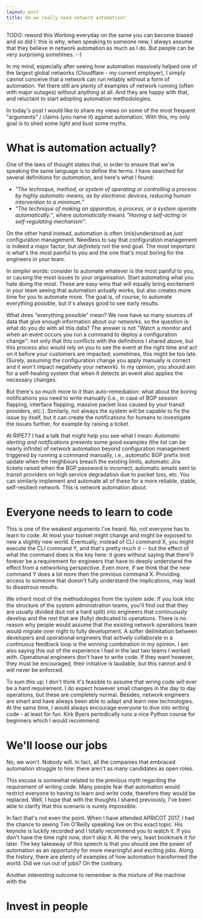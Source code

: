 ```yaml
---
layout: post
title: Do we really need network automation?
---
```


TODO: reword this
Working everyday on the same you can become biased and so did I: this is why,
when speaking to someone new, I always assume that they believe in network
automation as much as I do. But people can be very surprising sometimes. :-)

In my mind, especially after seeing how automation massively helped one of the
largest global networks (Cloudflare - my current employer), I simply cannot
conceive that a network can run reliably without a form of automation. Yet there
still are plenty of examples of network running (often with major outages)
without anything at all. And they are happy with that, and reluctant to start
adopting automation methodologies.

In today's post I would like to share my views on some of the most frequent
"arguments" / claims (you name it) against automation. With this, my only goal
is to shed some light and bust some myths.

What is automation actually?
============================

One of the laws of thought states that, in order to ensure that we're speaking
the same language is to define the terms. I have searched for several
definitions for _automation_, and here's what I found:

- _"The technique, method, or system of operating or controlling a process by highly
automatic means, as by electronic devices, reducing human intervention to a
minimum."_
- _"The technique of making an apparatus, a process, or a system operate
automatically."_, where _automatically_ means _"Having a self-acting or
self-regulating mechanism"_.

On the other hand instead, automation is often (mis)understood as _just_
configuration management. Needless to say that configuration management is
indeed a major factor, but _definitely_ not the end goal. The most
important is what's the most painful to you and the one that's most boring for
the engineers in your team.

In simpler words: consider to automate whatever is the most painful to you, or
causing the most issues to your organisation. Start automating what you hate
doing the most. These are easy wins that will equally bring excitement in your
team seeing that automation actually works, but also creates more time for you
to automate more. The goal is, of course, to automate everything possible, but
it's always good to see early results.

What does "everything possible" mean? We now have so many sources of data
that give enough information about our networks, so the question is: what do you
do with all this data? The answer is not "Watch a monitor and when an event
occurs you run a command to deploy a configuration change": not only that this
conflicts with the definitions I shared above, but this process also would rely
on you to see the event at the right time and act on it before your customers
are impacted; sometimes, this might be too late. (Surely, assuming the
configuration change you apply manually is correct and it won't impact
negatively your network). In my opinion, you should aim for a self-healing
system that when it detects an event also applies the necessary changes.

But there's so much more to it than auto-remediation: what about the boring
notifications you need to write manually (i.e., in case of BGP session flapping,
interface flapping, massive packet loss caused by your transit providers, etc.).
Similarly, not always the system will be capable to fix the issue by itself, but
it can create the notifications for humans to investigate the issues further,
for example by raising a ticket.

At RIPE77 I had a talk that might help you see what I mean: _Automatic alerting
and notifications_ presents some good examples (the list can be nearly
infinite) of network automation beyond configuration management triggered by
running a command manually, i.e., automatic BGP prefix limit update when the
neighbours breach the existing limits, automatic Jira tickets raised when the
BGP password is incorrect, automatic emails sent to transit providers on high
service degradation due to packet loss, etc. You can similarly implement and
automate all of these for a more reliable, stable, self-resilient network.
This is network automation about.

Everyone needs to learn to code
===============================

This is one of the weakest arguments I've heard. No, not everyone has to learn
to code. At most your toolset might change and might be exposed to new a
slightly new world. Eventually, instead of CLI command X, you might execute the
CLI command Y, and that's pretty much it -- but the effect of what the command
does is the key here: it goes without saying that there'll forever be a
requirement for engineers that have to deeply understand the effect from a
networking perspective. Even more, if we think that the new command Y does a lot
more then the previous command X. Providing access to someone that doesn't
fully understand the implications, may lead to disastrous results.

We inherit most of the methodologies from the system side. If you look into the
structure of the system administration teams, you'll find out that they are
usually divided (but not a hard split) into engineers that continuously
develop and the rest that are (fully) dedicated to operations. There is no
reason why people would assume that the existing network operations team would
migrate over night to fully development. A softer delimitation between
developers and operational engineers that actively collaborate in a continuous
feedback loop is the winning combination in my opinion. I am also saying this
out of the experience I had in the last two teams I worked with. Operational
engineers don't have to write code. If they want however, they must be
encouraged, their initiative is laudable, but this cannot and it will never be
enforced.

To sum this up: I don't think it's feasible to assume that wiring code will ever
be a hard requirement. I do expect however small changes in the day to day
operations, but these are completely normal. Besides, network engineers are
smart and have always been able to adapt and learn new technologies. At the same
time, I would always encourage everyone to dive into writing code - at least for
fun. Kirk Byers periodically runs a nice Python course for beginners which I 
would recommend.

We'll loose our jobs
====================

No, we won't. Nobody will. In fact, all the companies that embraced automation
struggle to hire: there aren't as many candidates as open roles.

This excuse is somewhat related to the previous myth regarding the requirement
of writing code. Many people fear that automation would restrict everyone to
having to learn and write code, therefore they would be replaced. Well, I hope
that with the thoughts I shared previously, I've been able to clarify that this
scenario is surely impossible.

In fact that's not even the point. When I have attended APRICOT 2017, I had the
chance to seeing Tim O'Reilly speaking live on this exact topic. His keynote
is luckily recorded and I totally recommend you to watch it. If you don't have
the time right now, don't skip it. At the very, least bookmark it for later. The
key takeaway of this speech is that you should see the power of automation as an
opportunity for more meaningful and exciting jobs. Along the history, there are
plenty of examples of how automation transformed the world. Did we run out of
jobs? On the contrary.

Another interesting outcome to remember is the mixture of the machine with the

Invest in people
================


